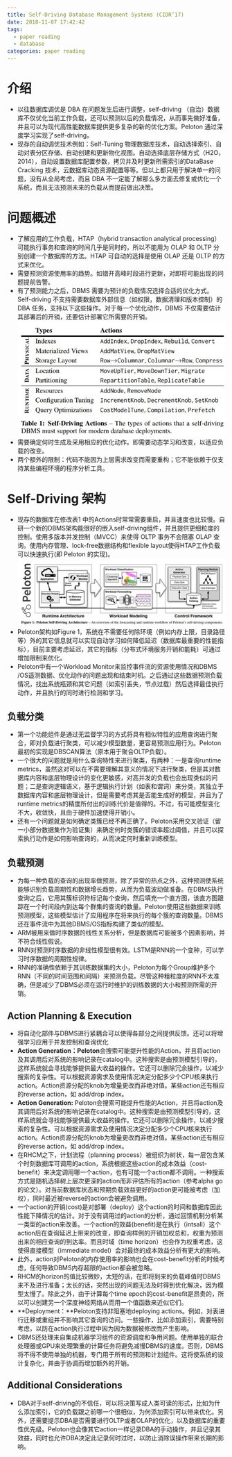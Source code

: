 ```yaml
---
title: Self-Driving Database Management Systems (CIDR’17)
date: 2018-11-07 17:42:42
tags: 
  - paper reading
  - database
categories: paper reading
---
```


# 介绍
+ 以往数据库调优是 DBA 在问题发生后进行调整，self-driving （自治）数据库不仅优化当前工作负载，还可以预测以后的负载情况，从而事先做好准备，并且可以为现代高性能数据库提供更多复杂的新的优化方案。Peloton 通过深度学习实现了self-driving。
+ 现存的自动调优技术例如：Self-Tuning 物理数据库技术，自动选择索引、自动对表分区存储、自动创建和更新物化视图。自动选择底层存储方式（H2O， 2014），自动设置数据库配置参数，拷贝并及时更新所需索引的DataBase Cracking 技术，云数据库动态资源配置等等。但以上都只用于解决单一的问题，没有从全局考虑，而且 DBA 不一定能了解那么多方面去修复或优化一个系统，而且无法预测未来的负载从而提前做出决策。

# 问题概述
+ 了解应用的工作负载，HTAP（hybrid transaction analytical processing）可能执行事务和查询的时间几乎是同时的，所以不能用为 OLAP 和 OLTP 分别创建一个数据库的方法。HTAP 可自动的选择是使用 OLAP 还是 OLTP 的方式来优化。
+ 需要预测资源使用率的趋势。如错开高峰时段进行更新，对即将可能出现的问题提前告警。
+ 有了预测能力之后，DBMS 需要为预计的负载情况选择合适的优化方式。Self-driving 不支持需要数据库外部信息（如权限，数据清理和版本控制）的 DBA 任务，支持以下这些操作。对于每一个优化动作，DBMS 不仅需要估计其部署后的开销，还要估计部署它所需要的开销。
![Self-Driving Actions](/images/Self-Driving-Actions.jpg)
+ 需要确定何时生成及采用相应的优化动作。即需要动态学习和改变，以适应负载的改变。
+ 两个额外的限制：代码不能因为上层需求改变而需要重构；它不能依赖于仅支持某些编程环境的程序分析工具。

<!-- more -->

# Self-Driving 架构
+ 现存的数据库在修改表1 中的Actions时常常需要重启，并且速度也比较慢。自研一个新的DBMS架构能很好的嵌入self-driving组件，并且提供更细粒度的控制。使用多版本并发控制（MVCC）来使得 OLTP 事务不会阻塞 OLAP 查询。使用内存管理、lock-free数据结构和flexible layout使得HTAP工作负载可以快速执行(即 Peloton 的实现)。
![Self-Driving-Architecture](/images/Self-Driving-Architecture.jpg)
+ Peloton架构如Figure 1，系统在不需要任何除环境（例如内存上限，目录路径等）外的其它信息就可以实现自动学习如何降低延迟（数据库最重要的性能指标），目前主要考虑延迟，其它的指标（分布式环境服务开销和能耗）可通过增加限制来优化。
+ Peloton中有一个Workload Monitor来监控事件流的资源使用情况和DBMS /OS遥测数据、优化动作的问题出现和结束时机。之后通过这些数据预测负载情况，找出系统瓶颈和其它问题（如索引丢失，节点过载）然后选择最佳执行动作，并且执行的同时进行检测和学习。

## 负载分类
+ 第一个功能组件是通过无监督学习的方式将具有相似特性的应用查询进行聚合，即对负载进行聚类，可以减少模型数量，更容易预测应用行为。Peloton最初的实现是DBSCAN算法（原本用于聚合OLTP负载）。
+ 一个很大的问题就是用什么查询特性来进行聚类，有两种：一是查询runtime metrics，虽然这对可以在不需要理解其意义的情况下进行聚类，但是其对数据库内容和底层物理设计的变化更敏感，对高并发的负载也会出现类似的问题；二是查询逻辑语义，基于逻辑执行计划（如表和谓词）来分类，其独立于数据库内容和底层物理设计，但是需要考虑其是否能生成好的模型，并且为了runtime metrics的精度所付出的训练代价是值得的。不过，有可能模型变化不大，收敛快，且由于硬件加速使得开销小。
+ 还有一个问题就是如何确定类簇已经不再正确了。Peloton采用交叉验证（留一小部分数据集作为验证集）来确定何时类簇的错误率超过阈值，并且可以探索执行动作是如何影响查询的，从而决定何时重新训练模型。

## 负载预测
+ 为每一种负载的查询的出现率做预测，除了异常的热点之外，这种预测使系统能够识别负载周期性和数据增长趋势，从而为负载波动做准备。在DBMS执行查询之后，它用其簇标识符标记每个查询，然后填充一个直方图，该直方图跟踪在一个时间段内到达每个群集的查询的数量。Peloton使用这些数据来训练预测模型，这些模型估计了应用程序在将来执行的每个簇的查询数量。DBMS还在事件流中为其他DBMS/OS指标构建了类似的模型。
+ ARM被用来做时序数据的线性关系分析，但是数据库可能被多个因素影响，并不符合线性假说。
+ RNN对预测时序数据的非线性模型很有效。LSTM是RNN的一个变种，可以学习时序数据的周期性规律。
+ RNN的准确性依赖于其训练数据集的大小，Peloton为每个Group维护多个RNN（不同的时间范围和间隔）来预测负载。尽管这种粗粒度的RNN不太准确，但是减少了DBMS必须在运行时维护的训练数据的大小和预测所需的开销。

## Action Planning & Execution
+ 将自动化部件与DBMS进行紧耦合可以使得各部分之间提供反馈。还可以将增强学习应用于并发控制和查询优化
+ **Action Generation：Peloton**会搜索可能提升性能的Action，并且将action及其调用后对系统的影响记录在catalog中。这种搜索是由预测模型引导的，这样系统就会寻找能够提供最大收益的操作。它还可以删除冗余操作，以减少搜索的复杂性。可以根据资源需求及使用情况决定分配多少个CPU核来执行action。Action资源分配的knob为增量更改而非绝对值。某些action还有相应的reverse action，如 add/drop index。
+ **Action Generation:** Peloton会搜索可能提升性能的Action，并且将action及其调用后对系统的影响记录在catalog中。这种搜索是由预测模型引导的，这样系统就会寻找能够提供最大收益的操作。它还可以删除冗余操作，以减少搜索的复杂性。可以根据资源需求及使用情况决定分配多少个CPU核来执行action。Action资源分配的knob为增量更改而非绝对值。某些action还有相应的reverse action，如 add/drop index。
+ 在RHCM之下，计划流程（planning process）被组织为树状，每一层包含某个时刻数据库可调用的action，系统根据这些action的成本效益（cost-benefit）来决定调用哪一个action，也有可能一个action都不调用。一种搜索方式是随机选择树上层次更深的action而非评估所有的action（参考alpha go的论文）。对当前数据库状态和预期负载效益更好的action更可能被考虑（加权），同时最近被reverse的action会被避免调用。
+ 一个action的开销(cost)是对部署（deploy）这个action的时间和数据库因此性能下降情况的估计。对于没有调用过的action的分析，通过回馈机制分析某一类型的action来改善。一个action的效益(benefit)是在执行（intsall）这个action后在查询延迟上带来的改变，即查询样例的开销加权总和，权重为预测出来的相应查询的到达率。而且时域（time horizon）也会作为权重考虑，这使得直接模型（immediate model）会对最终的成本效益分析有更大的影响。
+ 此外，action对Peloton的内存使用率的影响也会在cost-benefit分析的时候考虑，任何导致DBMS内存超限的action都会被忽略。
+ RHCM的horizon的值比较微妙，太短的话，在即将到来的负载峰值时DBMS来不及进行准备；太长的话，突然出现的问题无法及时得到优化解决，因为模型太慢了。除此之外，由于计算每个time epoch的cost-benefit是昂贵的，所以可以创建另一个深度神经网络从而用一个值函数来近似它们。
+ **Deployment：**Peloton支持非阻塞地deploying actions。例如，对表进行迁移或重组并不影响其它查询的访问。一些操作，比如添加索引，需要特别考虑，以防在action执行过程中因为因为数据被修改而产生影响。
+ DBMS还处理来自集成机器学习组件的资源调度和争用问题。使用单独的联合处理器或GPU来处理繁重的计算任务将避免减慢DBMS的速度。否则，DBMS将不得不使用单独的机器，专门用于所有的预测和计划组件。这将使系统的设计复杂化，并由于协调而增加额外的开销。

## Additional Considerations
+ DBA对于self-driving的不信任，可以将决策写成人类可读的形式，比如为什么添加索引，它的负载跟之前哪一个很相似，为何添加索引可以带来优化。另外，还需要提示DBA是否需要进行OLTP或者OLAP的优化，以及数据库的重要性优先级。Peloton也会像其它action一样记录DBA的手动操作，并且记录其效益，同时也允许DBA决定此记录何时过时，以防止消除误操作带来长期的影响。

